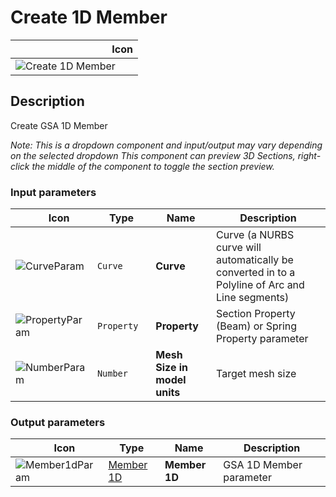 # Create 1D Member
<!--- This file has been auto-generated, do not change it manually! Edit the generator here: https://github.com/arup-group/GSA-Grasshopper/tree/main/DocsGeneration --->

|<img width="150"/> Icon |
| ----------- |
|![Create 1D Member](./images/Create1dMember.png) |

## Description

Create GSA 1D Member

_Note: This is a dropdown component and input/output may vary depending on the selected dropdown_
_This component can preview 3D Sections, right-click the middle of the component to toggle the section preview._

### Input parameters

|<img width="20"/> Icon |<img width="200"/> Type |<img width="200"/> Name |<img width="1000"/> Description |
| ----------- | ----------- | ----------- | ----------- |
|![CurveParam](./images/CurveParam.png) |`Curve` |**Curve** |Curve (a NURBS curve will automatically be converted in to a Polyline of Arc and Line segments) |
|![PropertyParam](./images/PropertyParam.png) |`Property` |**Property** |Section Property (Beam) or Spring Property parameter |
|![NumberParam](./images/NumberParam.png) |`Number` |**Mesh Size in model units** |Target mesh size |

### Output parameters

|<img width="20"/> Icon |<img width="200"/> Type |<img width="200"/> Name |<img width="1000"/> Description |
| ----------- | ----------- | ----------- | ----------- |
|![Member1dParam](./images/Member1dParam.png) |[Member 1D](gsagh-member-1d-parameter.md) |**Member 1D** |GSA 1D Member parameter |
